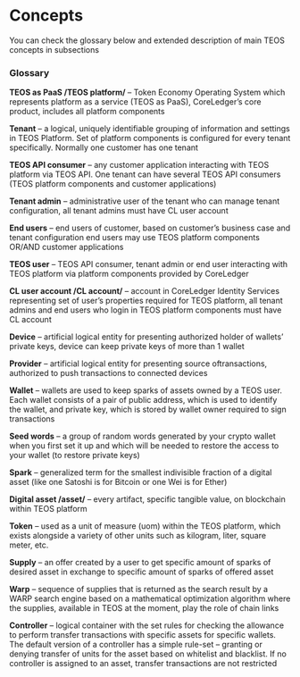 # Concepts

You can check the glossary below and extended description of main TEOS concepts in subsections

### Glossary

**TEOS as PaaS /TEOS platform/** – Token Economy Operating System which represents platform as a service (TEOS as PaaS), CoreLedger’s core product, includes all platform components

**Tenant** – a logical, uniquely identifiable grouping of information and settings in TEOS Platform. Set of platform components is configured for every tenant specifically. Normally one customer has one tenant

**TEOS API consumer** – any customer application interacting with TEOS platform via TEOS API. One tenant can have several TEOS API consumers (TEOS platform components and customer applications)

**Tenant admin** – administrative user of the tenant who can manage tenant configuration, all tenant admins must have CL user account

**End users** – end users of customer, based on customer’s business case and tenant configuration end users may use TEOS platform components OR/AND customer applications

**TEOS user** – TEOS API consumer, tenant admin or end user interacting with TEOS platform via platform components provided by CoreLedger

**CL user account /CL account/** – account in CoreLedger Identity Services representing set of user’s properties required for TEOS platform, all tenant admins and end users who login in TEOS platform components must have CL account

**Device** – artificial logical entity for presenting authorized holder of wallets’ private keys, device can keep private keys of more than 1 wallet

**Provider** – artificial logical entity for presenting source oftransactions, authorized to push transactions to connected devices

**Wallet** – wallets are used to keep sparks of assets owned by a TEOS user. Each wallet consists of a pair of public address, which is used to identify the wallet, and private key, which is stored by wallet owner required to sign transactions

**Seed words** – a group of random words generated by your crypto wallet when you first set it up and which will be needed to restore the access to your wallet (to restore private keys)

**Spark** – generalized term for the smallest indivisible fraction of a digital asset (like one Satoshi is for Bitcoin or one Wei is for Ether)

**Digital asset /asset/** – every artifact, specific tangible value, on blockchain within TEOS platform

**Token** – used as a unit of measure (uom) within the TEOS platform, which exists alongside a variety of other units such as kilogram, liter, square meter, etc.

**Supply** – an offer created by a user to get specific amount of sparks of desired asset in exchange to specific amount of sparks of offered asset

**Warp** – sequence of supplies that is returned as the search result by a WARP search engine based on a mathematical optimization algorithm where the supplies, available in TEOS at the moment, play the role of chain links

**Controller** – logical container with the set rules for checking the allowance to perform transfer transactions with specific assets for specific wallets. The default version of a controller has a simple rule-set – granting or denying transfer of units for the asset based on whitelist and blacklist. If no controller is assigned to an asset, transfer transactions are not restricted
